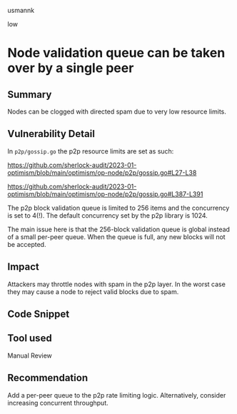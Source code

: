 usmannk

low

# Node validation queue can be taken over by a single peer

## Summary

Nodes can be clogged with directed spam due to very low resource limits.

## Vulnerability Detail

In `p2p/gossip.go` the p2p resource limits are set as such:

https://github.com/sherlock-audit/2023-01-optimism/blob/main/optimism/op-node/p2p/gossip.go#L27-L38

https://github.com/sherlock-audit/2023-01-optimism/blob/main/optimism/op-node/p2p/gossip.go#L387-L391

The p2p block validation queue is limited to 256 items and the concurrency is set to 4(!). The default concurrency set by the p2p library is 1024. 

The main issue here is that the 256-block validation queue is global instead of a small per-peer queue. When the queue is full, any new blocks will not be accepted. 

## Impact

Attackers may throttle nodes with spam in the p2p layer. In the worst case they may cause a node to reject valid blocks due to spam. 

## Code Snippet

## Tool used

Manual Review

## Recommendation

Add a per-peer queue to the p2p rate limiting logic. Alternatively, consider increasing concurrent throughput.